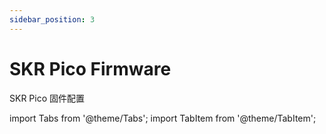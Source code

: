 ```yaml
---
sidebar_position: 3
---
```


# SKR Pico Firmware

SKR Pico 固件配置

<!-- import lib start -->

import Tabs from '@theme/Tabs';
import TabItem from '@theme/TabItem';

<!-- import lib end -->
